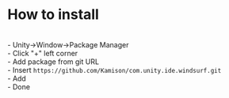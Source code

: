 # How to install
<br>
- Unity->Window->Package Manager<br>
- Click "+" left corner<br>
- Add package from git URL<br>
- Insert <code>https://github.com/Kamison/com.unity.ide.windsurf.git</code><br>
- Add<br>
- Done
